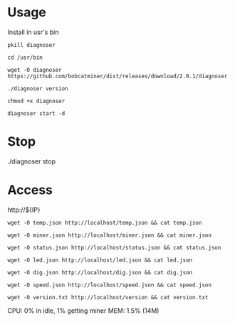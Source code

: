 # Usage

Install in usr's bin

```
pkill diagnoser

cd /usr/bin

wget -O diagnoser https://github.com/bobcatminer/dist/releases/download/2.0.1/diagnoser

./diagnoser version

chmod +x diagnoser 

diagnoser start -d
```

# Stop 

./diagnoser stop

# Access

http://${IP}

```
wget -O temp.json http://localhost/temp.json && cat temp.json

wget -O miner.json http://localhost/miner.json && cat miner.json

wget -O status.json http://localhost/status.json && cat status.json

wget -O led.json http://localhost/led.json && cat led.json

wget -O dig.json http://localhost/dig.json && cat dig.json

wget -O speed.json http://localhost/speed.json && cat speed.json

wget -O version.txt http://localhost/version && cat version.txt

```


CPU: 0% in idle, 1% getting miner
MEM: 1.5% (14M)
